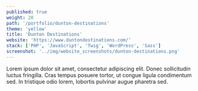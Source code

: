```yaml
---
published: true
weight: 20
path: '/portfolio/dunton-destinations'
theme: 'yellow'
title: 'Dunton Destinations'
website: 'https://www.duntondestinations.com/'
stack: ['PHP', 'JavaScript', 'Twig', 'WordPress', 'Sass']
screenshot: '../img/website_screenshots/dunton-destinations.png'
---
```


Lorem ipsum dolor sit amet, consectetur adipiscing elit. Donec sollicitudin luctus fringilla. Cras tempus posuere tortor, ut congue ligula condimentum sed. In tristique odio lorem, lobortis pulvinar augue pharetra sed.
